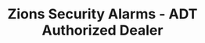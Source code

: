 ---
title: "Zions Security Alarms - ADT Authorized Dealer"
url: /imperial/zions-security-alarms-adt-authorized-dealer/
shop: electronics
---